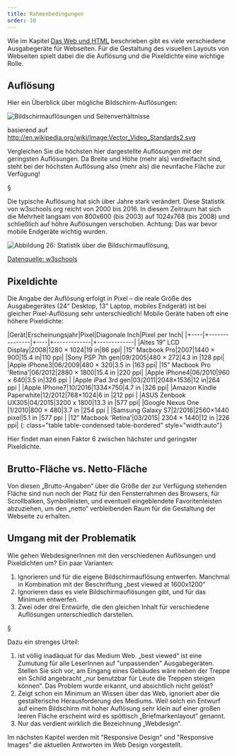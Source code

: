 ```yaml
---
title: Rahmenbedingungen 
order: 10
---
```

Wie im Kapitel [Das Web und HTML](/das-web-und-html/)  beschrieben gibt es viele verschiedene Ausgabegeräte für Webseiten. Für die Gestaltung des visuellen Layouts von Webseiten spielt dabei die die Auflösung und die Pixeldichte eine wichtige Rolle.

Auflösung
-----------

Hier ein Überblick über mögliche Bildschirm-Auflösungen:

![Bildschirmauflösungen und Seitenverhältnisse](/images/css-layout/Vector_Video_Standards2.svg)

basierend auf http://en.wikipedia.org/wiki/Image:Vector_Video_Standards2.svg

Vergleichen Sie die höchsten hier dargestellte Auflösungen mit der geringsten Auflösungen. Da Breite und Höhe (mehr als) verdreifacht sind, steht bei der höchsten Auflösung also (mehr als) die neunfache Fläche zur Verfügung!

§

Die typische Auflösung hat sich über Jahre stark verändert. Diese Statistik
von w3schools.org reicht von 2000 bis 2016. In diesem Zeitraum hat sich die Mehrheit langsam von 800x600 (bis 2003) auf 1024x768 (bis 2008) und schließlich auf höhre Auflösungen verschoben. Achtung: Das
war bevor mobile Endgeräte wichtig wurden.

![Abbildung 26: Statistik über die Bildschirmauflösung,](/images/display-stats.png)

[Datenquelle: w3schools](http://www.w3schools.com/browsers/browsers_display.asp)

Pixeldichte
-----------

Die Angabe der Auflösung erfolgt in Pixel – die reale Größe des Ausgabegerätes (24“ Desktop, 13“ Laptop, mobiles Endgerät) ist bei gleicher Pixel-Auflösung sehr unterschiedlich! Mobile Geräte haben oft eine  höhere Pixeldichte:

|Gerät|Erscheinungsjahr|Pixel|Diagonale Inch|Pixel per Inch|
|+----|+---------------|+----|+-------------|+-------------|
|Altes 19” LCD Display|2008|1280 × 1024|19 in|86 ppi|
|15” Macbook Pro|2007|1440 × 900|15.4 in|110 ppi|
|Sony PSP 7th gen|09/2005|480 × 272|4.3 in |128 ppi|
|Apple iPhone3|06/2009|480 × 320|3.5 in |163 ppi|
|15” Macbook Pro 'Retina'|06/2012|2880 × 1800|15.4 in |220 ppi|
|Apple iPhone4|06/2010|960 × 640|3.5 in|326 ppi |
|Apple iPad 3rd gen|03/2011|2048×1536|12 in|264 ppi |
|Apple IPhone7|10/2016|1334×750|4.7 in |326 ppi|
|Amazon Kindle Paperwhite|12/2012|768×1024|6 in |212 ppi |
|ASUS Zenbook UX305|04/2015|3200 x 1800|13.3 in |577 ppi|
|Google Nexus One |1/2010|800 × 480|3.7 in |254 ppi |
|Samsung Galaxy S7|2/2016|2560×1440 pixel|5.1 in |577 ppi |
|12” Macbook 'Retina'|03/2015| 2304 × 1440|12 in |226 ppi|
{: class="table table-condensed table-bordered" style="width:auto"}


Hier findet man einen Faktor 6 zwischen hächster und geringster Pixeldichte.

Brutto-Fläche vs. Netto-Fläche
---------------------------------
Von diesen „Brutto-Angaben“ über die Größe der zur Verfügung stehenden Fläche sind nun noch der Platz für den Fensterrahmen des Browsers, für Scrollbalken, Symbolleisten, und eventuell eingeblendete Favoritenleisten abzuziehen, um den „netto“ verbleibenden Raum für die Gestaltung der Webseite zu erhalten.

Umgang mit der Problematik
----------------------------------
Wie gehen WebdesignerInnen mit den verschiedenen Auflösungen und Pixeldichten um? Ein paar Varianten:

1. Ignorieren und für die eigene Bildschirmauflösung entwerfen.  Manchmal in Kombination mit der Beschriftung „best viewed at 1600x1200“
2. Ignorieren dass es viele Bildschirmauflösungen gibt, und für das Minimum entwerfen. 
3. Zwei oder drei Entwürfe, die den gleichen Inhalt für verschiedene Auflösungen unterschiedlich darstellen.

§

Dazu ein strenges Urteil:

1. ist völlig inadäquat für das Medium Web. „best viewed“ ist eine Zumutung für alle LeserInnen auf "unpassenden"  Ausgabegeräten. Stellen Sie sich vor, am Eingang eines Gebäudes wäre neben der Treppe ein Schild angebracht „nur benutzbar für Leute die Treppen steigen können“. Das Problem wurde erkannt, und absichtlich nicht gelöst?
2. Zeigt schon ein Minimum an Wissen über das Web, ignoriert aber die gestalterische Herausforderung des Mediums. Weil solch ein Entwurf auf einem Bildschirm mit hoher Auflösung sehr klein auf einer großen leeren Fläche erscheint wird es spöttisch „Briefmarkenlayout“ genannt.
3. Nur das verdient wirklich die Bezeichnung „Webdesign“.

Im nächsten Kapitel werden mit "Responsive Design" und "Responsive Images" die aktuellen
Antworten im Web Design vorgestellt.
